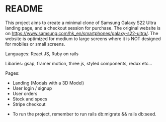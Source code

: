 # README

This project aims to create a minimal clone of Samsung Galaxy S22 Ultra landing page, and a checkout session for purchase. The original website is on https://www.samsung.com/hk_en/smartphones/galaxy-s22-ultra/. 
The website is optimized for medium to large screens where it is NOT designed for mobiles or small screens.

Languages: React JS, Ruby on rails

Libaries: gsap, framer motion, three js, styled components, redux etc...

Pages: 

- Landing (Modals with a 3D Model)
- User login / signup 
- User orders
- Stock and specs
- Stripe checkout

* To run the project, remember to run rails db:migrate && rails db:seed.

